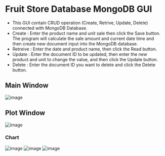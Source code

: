 # Fruit Store Database MongoDB GUI 
- This GUI contain CRUD operation (Create, Retrive, Update, Delete) connected with MongoDB Database.
- Create : Enter the product name and unit sale then click the Save button. The program will calculate the sale amount and current date time and then create new document input into the MongoDB database.
- Retreive : Enter the date and product name, then click the Read button.
- Update : Enter the document ID to be updated, then enter the new product and unit to change the value, and then click the Update button.
- Delete : Enter the document ID you want to delete and click the Delete button.

## Main Window
![image](https://user-images.githubusercontent.com/77285026/203693554-706b40d0-bbb0-4939-b22e-1446f44b3633.png)

## Plot Window
![image](https://user-images.githubusercontent.com/77285026/203672397-a1283d5f-29c0-4796-8e38-9ec368379881.png)

### Chart
![image](https://user-images.githubusercontent.com/77285026/203673265-9caeb899-bc8e-403f-821e-87c190d6cf8f.png)
![image](https://user-images.githubusercontent.com/77285026/203673316-e481e48b-57b9-4a30-a162-3185ea932ee9.png)
![image](https://user-images.githubusercontent.com/77285026/203673383-4c194416-4e87-46ea-b8fc-b463f87f17ce.png)
